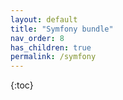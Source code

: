 ```yaml
---
layout: default
title: "Symfony bundle"
nav_order: 8
has_children: true
permalink: /symfony
---
```


{:toc}
